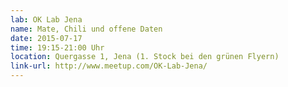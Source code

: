 ```yaml
---
lab: OK Lab Jena
name: Mate, Chili und offene Daten
date: 2015-07-17
time: 19:15-21:00 Uhr
location: Quergasse 1, Jena (1. Stock bei den grünen Flyern)
link-url: http://www.meetup.com/OK-Lab-Jena/
---
```

